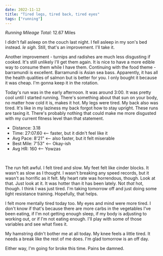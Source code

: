 ```yaml
---
date: 2022-11-12
title: "Tired legs, tired back, tired eyes"
tags: ["running"]
---
```


*Running Mileage Total:* 12.67 Miles

I didn't fall asleep on the couch last night. I fell asleep in my son's bed instead. *le sigh*. Still, that's an improvement. I'll take it. 

Another improvement - turnips and radishes are much less disgusting if cooked. It's still unlikely I'll get them again. It is nice to have a more edible way to consume them while I have them. Continuing with the food theme - barramundi is excellent. Barramundi is Asian sea bass. Apparently, it has all the health qualities of salmon but is better for you. I only bought it because it was cheap. I'm gonna keep it in the rotation.

Today's run was in the early afternoon. It was around 3:00. It was pretty cool until I started running. There's something about that sun on your body, no matter how cold it is, makes it hot. My legs were tired. My back also was tired. It's like in my laziness my back forgot how to stay upright. These runs are taxing it. There's probably nothing that could make me more disgusted with my current fitness level than that statement.

- Distance: 3.18
- Time: 27:07.60 <-- faster, but it didn't feel like it
- Avg Pace: 8'21" <-- also faster, but it felt miserable
- Best Mile: 7'53" <-- Okay-ish
- Avg HR: 160 <-- Yowzas

<br />

The run felt awful. I felt tired and slow. My feet felt like cinder blocks. It wasn't as slow as I thought. I wasn't breaking any speed records, but it wasn't as horrific as it felt. My heart rate was horrendous, though. Look at that. Just look at it. It was hotter than it has been lately. Not *that* hot, though. I think I was just tired. I'm taking tomorrow off and just doing some light resistance training. Hopefully, that helps.

I felt more mentally tired today too. My eyes and mind were more tired. I don't know if that's because there are more carbs in the vegetables I've been eating, if I'm not getting enough sleep, if my body is adjusting to working out, or if I'm not eating enough. I'll play with some of those variables and see what fixes it.

My hamstring didn't bother me at all today. My knee feels a little tired. It needs a break like the rest of me does. I'm glad tomorrow is an off day.

Either way, I'm going for broke this time. Pains be damned.